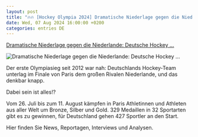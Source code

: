 ```yaml
---
layout: post
title: "🔥🔥 [Hockey Olympia 2024] Dramatische Niederlage gegen die Niederlande: Deutsche Hockey ..."
date: Wed, 07 Aug 2024 16:00:00 +0200
categories: entries DE
---
```

[Dramatische Niederlage gegen die Niederlande: Deutsche Hockey ...](https://www.spiegel.de/sport/olympia/olympia-2024-hockey-finale-deutschland-unterliegt-gegen-die-niederlande-a-9678a751-0645-4ad1-bca5-996cc69093eb)

![Dramatische Niederlage gegen die Niederlande: Deutsche Hockey ...](https://cdn.prod.www.spiegel.de/images/ee6e407c-c21d-4ce4-af6e-2289a5ab7fbb_w1200_r1.778_fpx53_fpy44.jpg)

Der erste Olympiasieg seit 2012 war nah: Deutschlands Hockey-Team unterlag im Finale von Paris dem großen Rivalen Niederlande, und das denkbar knapp.

Dabei sein ist alles!?

Vom 26. Juli bis zum 11. August kämpfen in Paris Athletinnen und Athleten aus aller Welt um Bronze, Silber und Gold. 329 Medaillen in 32 Sportarten gibt es zu gewinnen, für Deutschland gehen 427 Sportler an den Start.

Hier finden Sie News, Reportagen, Interviews und Analysen.

